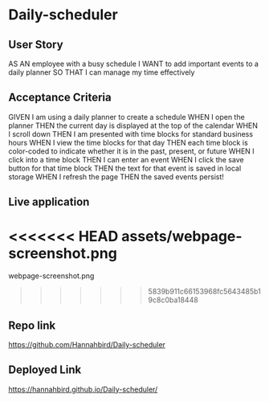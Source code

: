 # Daily-scheduler

## User Story

AS AN employee with a busy schedule
I WANT to add important events to a daily planner
SO THAT I can manage my time effectively


## Acceptance Criteria

GIVEN I am using a daily planner to create a schedule
WHEN I open the planner
THEN the current day is displayed at the top of the calendar
WHEN I scroll down
THEN I am presented with time blocks for standard business hours
WHEN I view the time blocks for that day
THEN each time block is color-coded to indicate whether it is in the past, present, or future
WHEN I click into a time block
THEN I can enter an event
WHEN I click the save button for that time block
THEN the text for that event is saved in local storage
WHEN I refresh the page
THEN the saved events persist!

## Live application

<<<<<<< HEAD
assets/webpage-screenshot.png
=======
webpage-screenshot.png
>>>>>>> 5839b911c66153968fc5643485b19c8c0ba18448

## Repo link
https://github.com/Hannahbird/Daily-scheduler

## Deployed Link
https://hannahbird.github.io/Daily-scheduler/
